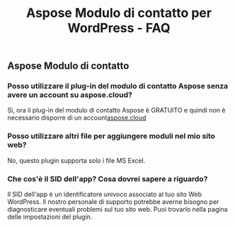 ﻿---
title: Aspose Modulo di contatto per WordPress - FAQ
second_title: Aspose Contact Form Documen
type: docs
url: /it/aspose-contact-form-for-wordpress-faqs/
description: Aspose Il modulo di contatto supporta Excel per creare, convertire, unire, dividere, proteggere, operare sull'oggetto interno e così via
weight: 40
---
## Aspose Modulo di contatto
### Posso utilizzare il plug-in del modulo di contatto Aspose senza avere un account su aspose.cloud?
 Sì, ora il plug-in del modulo di contatto Aspose è GRATUITO e quindi non è necessario disporre di un account[aspose.cloud](https://www.aspose.cloud/)
### Posso utilizzare altri file per aggiungere moduli nel mio sito web?
No, questo plugin supporta solo i file MS Excel.
### Che cos'è il SID dell'app? Cosa dovrei sapere a riguardo?
Il SID dell'app è un identificatore univoco associato al tuo sito Web WordPress. Il nostro personale di supporto potrebbe averne bisogno per diagnosticare eventuali problemi sul tuo sito web. Puoi trovarlo nella pagina delle impostazioni del plugin.
